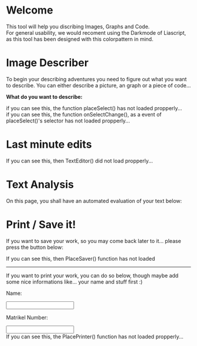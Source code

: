 <!--
author:   Naumann Marco

email:    marconaumann@t-online.de

version:  0.0.2

language: en

narrator: US English Female

in testing
offline_script: http://localhost:3000/home/html2canvas.js
offline_script: http://localhost:3000/home/codemirror.js
offline_script: http://localhost:3000/home/prism.min.js

offline_link: http://localhost:3000/home/codemirror.min.css


my stuff
offline_script: http://localhost:3000/home/imageDescriberFunctions.js
offline_script: http://localhost:3000/home/taskSelection.js
offline_script: http://localhost:3000/home/ImageDescriber.js
offline_script: http://localhost:3000/home/userTasks.js


offline_link: http://localhost:3000/home/style.css
offline_link: http://localhost:3000/home/print.css



in testing
script: https://cdn.jsdelivr.net/gh/Nethiri/EnglishImageDescriber@main/LiaScriptImageDescriber/html2canvas.js
script: https://cdn.jsdelivr.net/gh/Nethiri/EnglishImageDescriber@main/LiaScriptImageDescriber/codemirror.js
script: https://cdn.jsdelivr.net/gh/Nethiri/EnglishImageDescriber@main/LiaScriptImageDescriber/prism.min.js

link: https://cdn.jsdelivr.net/gh/Nethiri/EnglishImageDescriber@main/LiaScriptImageDescriber/codemirror.min.css

my stuff
script: https://cdn.jsdelivr.net/gh/Nethiri/EnglishImageDescriber@main/LiaScriptImageDescriber/imageDescriberFunctions.js
script: https://cdn.jsdelivr.net/gh/Nethiri/EnglishImageDescriber@main/LiaScriptImageDescriber/ImageDescriber.js
script: https://cdn.jsdelivr.net/gh/Nethiri/EnglishImageDescriber@main/LiaScriptImageDescriber/userTasks.js

link: https://cdn.jsdelivr.net/gh/Nethiri/EnglishImageDescriber@main/LiaScriptImageDescriber/style.css
link: https://cdn.jsdelivr.net/gh/Nethiri/EnglishImageDescriber@main/LiaScriptImageDescriber/print.css





script: https://cdn.jsdelivr.net/gh/kaptn-seebar/english-lia@latest/base.js
import: https://raw.githubusercontent.com/liaTemplates/TextAnalysis/main/README.md

test: @Textanalysis.FULL

comment:  This is a small tool, which will help the user to learn how to propperly describe an image, a piece of code, or an graph.
-->

# Welcome
This tool will help you discribing Images, Graphs and Code.<br>
For general usability, we would recoment using the Darkmode of Liascript, as this tool has been designed with this colorpattern in mind.

# Image Describer

To begin your describing adventures you need to figure out what you want to describe.
You can either describe a picture, an graph or a piece of code...

**What do you want to describe:**

<div id="TypeSelectorPlace">if you can see this, the function placeSelect() has not loaded propperly...</div>

<div id="TypeSelectorFollowingContentPlace">if you can see this, the function onSelectChange(), as a event of placeSelect()'s selector has not loaded propperly...</div>

<script>placeSelect();</script>

<script modify="false"> 

let eventListenerDIV = document.getElementById('TypeSelectorPlace');
eventListenerDIV.addEventListener('sendLia', function (event) {
    let stringData = event.detail;
    send.liascript(stringData);
    console.log('send.liascript has been raised!');
    //console.log(stringData);
});

</script>


# Last minute edits

<div id="TextEditor">If you can see this, then TextEditor() did not load propperly... </div>

<script>TextEditor()</script>

# Text Analysis

On this page, you shall have an automated evaluation of your text below:
<div id="TestPlace"></div>

<script> PlaceTest() </script>

# Print / Save it!

If you want to save your work, so you may come back later to it... please press the button below:
<div id="Saver">If you can see this, then PlaceSaver() function has not loaded</div>
<script>PlaceSaver()</script>

---

If you want to print your work, you can do so below, though maybe add some nice informations like... your name and stuff first :)

Name:

<input id="NameBox" oninput="OnNameChange(this)">

Matrikel Number: 

<input id="MatBox" oninput="OnNameChange(this)">



<div id="Printer">If you can see this, the PlacePrinter() function has not loaded propperly...</div>

<script> PlacePrinter() </script>
